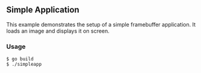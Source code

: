 ## Simple Application

This example demonstrates the setup of a simple framebuffer application.
It loads an image and displays it on screen.


### Usage

	$ go build
	$ ./simpleapp



